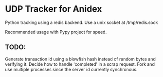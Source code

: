UDP Tracker for Anidex
==========

Python tracking using a redis backend.
Use a unix socket at /tmp/redis.sock

Recommended usage with Pypy project for speed.

## TODO:
Generate transaction id using a blowfish hash instead of random bytes and verifying it.
Decide how to handle 'completed' in a scrap request.
Fork and use multiple processes since the server id currently synchronous.
